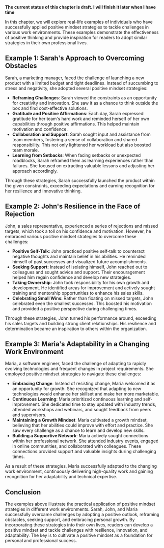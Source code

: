 **The current status of this chapter is draft. I will finish it later when I have time**

In this chapter, we will explore real-life examples of individuals who have successfully applied positive mindset strategies to tackle challenges in various work environments. These examples demonstrate the effectiveness of positive thinking and provide inspiration for readers to adopt similar strategies in their own professional lives.

Example 1: Sarah's Approach to Overcoming Obstacles
---------------------------------------------------

Sarah, a marketing manager, faced the challenge of launching a new product with a limited budget and tight deadlines. Instead of succumbing to stress and negativity, she adopted several positive mindset strategies:

* **Reframing Challenges**: Sarah viewed the constraints as an opportunity for creativity and innovation. She saw it as a chance to think outside the box and find cost-effective solutions.
* **Gratitude and Positive Affirmations**: Each day, Sarah expressed gratitude for her team's hard work and reminded herself of her own capabilities through positive affirmations. This helped maintain motivation and confidence.
* **Collaboration and Support**: Sarah sought input and assistance from team members, fostering a sense of collaboration and shared responsibility. This not only lightened her workload but also boosted team morale.
* **Learning from Setbacks**: When facing setbacks or unexpected roadblocks, Sarah reframed them as learning experiences rather than failures. She focused on extracting valuable lessons and adjusting her approach accordingly.

Through these strategies, Sarah successfully launched the product within the given constraints, exceeding expectations and earning recognition for her resilience and innovative thinking.

Example 2: John's Resilience in the Face of Rejection
-----------------------------------------------------

John, a sales representative, experienced a series of rejections and missed targets, which took a toll on his confidence and motivation. However, he embraced various positive mindset strategies to overcome these challenges:

* **Positive Self-Talk**: John practiced positive self-talk to counteract negative thoughts and maintain belief in his abilities. He reminded himself of past successes and visualized future accomplishments.
* **Seeking Support**: Instead of isolating himself, John reached out to colleagues and sought advice and support. Their encouragement helped him regain confidence and develop new strategies.
* **Taking Ownership**: John took responsibility for his own growth and development. He identified areas for improvement and actively sought training and mentorship opportunities to enhance his sales skills.
* **Celebrating Small Wins**: Rather than fixating on missed targets, John celebrated even the smallest successes. This boosted his motivation and provided a positive perspective during challenging times.

Through these strategies, John turned his performance around, exceeding his sales targets and building strong client relationships. His resilience and determination became an inspiration to others within the organization.

Example 3: Maria's Adaptability in a Changing Work Environment
--------------------------------------------------------------

Maria, a software engineer, faced the challenge of adapting to rapidly evolving technologies and frequent changes in project requirements. She employed positive mindset strategies to navigate these challenges:

* **Embracing Change**: Instead of resisting change, Maria welcomed it as an opportunity for growth. She recognized that adapting to new technologies would enhance her skillset and make her more marketable.
* **Continuous Learning**: Maria prioritized continuous learning and self-improvement. She dedicated time to stay updated with industry trends, attended workshops and webinars, and sought feedback from peers and supervisors.
* **Maintaining a Growth Mindset**: Maria cultivated a growth mindset, believing that her abilities could improve with effort and practice. She saw every challenge as a chance to learn and develop new skills.
* **Building a Supportive Network**: Maria actively sought connections within her professional network. She attended industry events, engaged in online communities, and collaborated with colleagues. These connections provided support and valuable insights during challenging times.

As a result of these strategies, Maria successfully adapted to the changing work environment, continuously delivering high-quality work and gaining recognition for her adaptability and technical expertise.

Conclusion
----------

The examples above illustrate the practical application of positive mindset strategies in different work environments. Sarah, John, and Maria successfully overcame challenges by adopting a positive outlook, reframing obstacles, seeking support, and embracing personal growth. By incorporating these strategies into their own lives, readers can develop a positive mindset and tackle challenges with resilience, innovation, and adaptability. The key is to cultivate a positive mindset as a foundation for personal and professional success.
